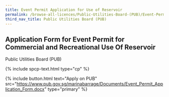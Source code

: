 ```yaml
---
title: Event Permit Application for Use of Reservoir
permalink: /browse-all-licences/Public-Utilities-Board-(PUB)/Event-Permit-Application-for-Use-of-Reservoir
third_nav_title: Public Utilities Board (PUB)
---
```


## Application Form for Event Permit for Commercial and Recreational Use Of Reservoir

Public Utilities Board (PUB)

{% include spcp-text.html type="cp" %}

{% include button.html text="Apply on PUB" src="https://www.pub.gov.sg/marinabarrage/Documents/Event_Permit_Application_Form.docx" type="primary" %}

